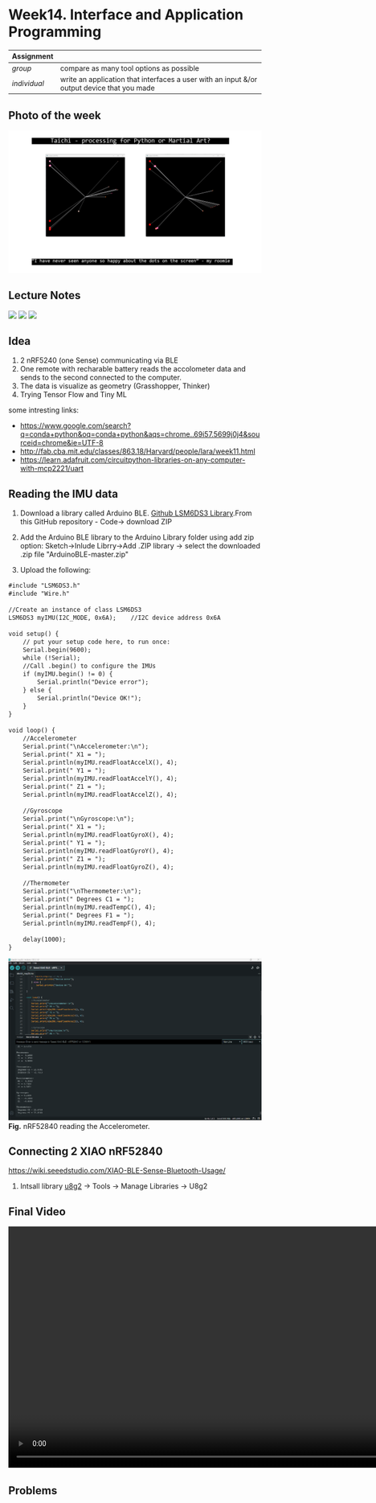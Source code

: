 # **Week14.** Interface and Application Programming

|Assignment    |                          |
| ----------- | ------------------------------------ |
| *group*       |    compare as many tool options as possible |
| *individual*      |     write an application that interfaces a user with an  input &/or output device that you made|


## Photo of the week

![](../images/week14/photo-of-the-week14.png)


## Lecture Notes

![](../images/week14/week13.png)
![](../images/week14/week132.png)
![](../images/week14/week133.png)



## Idea
1. 2 nRF5240 (one Sense) communicating via BLE
2. One remote with recharable battery reads the accolometer data and sends to the second connected to the computer.
3. The data is visualize as geometry (Grasshopper, Thinker)
4. Trying Tensor Flow and Tiny ML

some intresting links:

- https://www.google.com/search?q=conda+python&oq=conda+python&aqs=chrome..69i57.5699j0j4&sourceid=chrome&ie=UTF-8
- http://fab.cba.mit.edu/classes/863.18/Harvard/people/lara/week11.html
- https://learn.adafruit.com/circuitpython-libraries-on-any-computer-with-mcp2221/uart

## Reading the IMU data

1. Download a library called Arduino BLE.  [Github LSM6DS3 Library](https://github.com/Seeed-Studio/Seeed_Arduino_LSM6DS3).From this GitHub repository - Code-> download ZIP

3. Add the Arduino BLE library to the Arduino Library folder using add zip option: Sketch->Inlude Librry->Add .ZIP library -> select the downloaded .zip file "ArduinoBLE-master.zip"

4. Upload the following:
```
#include "LSM6DS3.h"
#include "Wire.h"

//Create an instance of class LSM6DS3
LSM6DS3 myIMU(I2C_MODE, 0x6A);    //I2C device address 0x6A

void setup() {
    // put your setup code here, to run once:
    Serial.begin(9600);
    while (!Serial);
    //Call .begin() to configure the IMUs
    if (myIMU.begin() != 0) {
        Serial.println("Device error");
    } else {
        Serial.println("Device OK!");
    }
}

void loop() {
    //Accelerometer
    Serial.print("\nAccelerometer:\n");
    Serial.print(" X1 = ");
    Serial.println(myIMU.readFloatAccelX(), 4);
    Serial.print(" Y1 = ");
    Serial.println(myIMU.readFloatAccelY(), 4);
    Serial.print(" Z1 = ");
    Serial.println(myIMU.readFloatAccelZ(), 4);

    //Gyroscope
    Serial.print("\nGyroscope:\n");
    Serial.print(" X1 = ");
    Serial.println(myIMU.readFloatGyroX(), 4);
    Serial.print(" Y1 = ");
    Serial.println(myIMU.readFloatGyroY(), 4);
    Serial.print(" Z1 = ");
    Serial.println(myIMU.readFloatGyroZ(), 4);

    //Thermometer
    Serial.print("\nThermometer:\n");
    Serial.print(" Degrees C1 = ");
    Serial.println(myIMU.readTempC(), 4);
    Serial.print(" Degrees F1 = ");
    Serial.println(myIMU.readTempF(), 4);

    delay(1000);
}
```
![](../images/week14/week1310.png)
**Fig.** nRF52840 reading the Accelerometer.



## Connecting 2 XIAO nRF52840

https://wiki.seeedstudio.com/XIAO-BLE-Sense-Bluetooth-Usage/

1. Intsall library [u8g2](https://github.com/olikraus/u8g2) -> Tools -> Manage Libraries -> U8g2


## Final Video
<video width="960"  controls>
  <source src="../../images/week14/WhatsApp Video 2023-05-02 at 19.45.38.mp4" type="video/mp4">
</video>

## Problems
